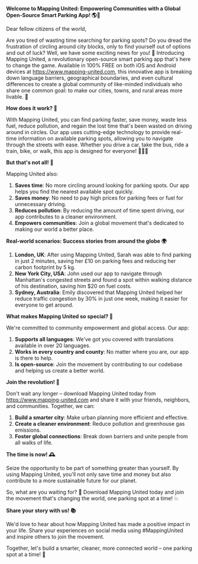 **Welcome to Mapping United: Empowering Communities with a Global Open-Source Smart Parking App! 🌎🚗**

Dear fellow citizens of the world,

Are you tired of wasting time searching for parking spots? Do you dread the frustration of circling around city blocks, only to find yourself out of options and out of luck? Well, we have some exciting news for you! 📣 Introducing Mapping United, a revolutionary open-source smart parking app that's here to change the game. Available in 100% FREE on both iOS and Android devices at https://www.mapping-united.com, this innovative app is breaking down language barriers, geographical boundaries, and even cultural differences to create a global community of like-minded individuals who share one common goal: to make our cities, towns, and rural areas more livable. 🌟

**How does it work? 🤔**

With Mapping United, you can find parking faster, save money, waste less fuel, reduce pollution, and regain the lost time that's been wasted on driving around in circles. Our app uses cutting-edge technology to provide real-time information on available parking spots, allowing you to navigate through the streets with ease. Whether you drive a car, take the bus, ride a train, bike, or walk, this app is designed for everyone! 🚴‍♂️🚌

**But that's not all! 🤩**

Mapping United also:

1. **Saves time**: No more circling around looking for parking spots. Our app helps you find the nearest available spot quickly.
2. **Saves money**: No need to pay high prices for parking fees or fuel for unnecessary driving.
3. **Reduces pollution**: By reducing the amount of time spent driving, our app contributes to a cleaner environment.
4. **Empowers communities**: Join a global movement that's dedicated to making our world a better place.

**Real-world scenarios: Success stories from around the globe 🌍**

1. **London, UK**: After using Mapping United, Sarah was able to find parking in just 2 minutes, saving her £10 on parking fees and reducing her carbon footprint by 5 kg.
2. **New York City, USA**: John used our app to navigate through Manhattan's congested streets and found a spot within walking distance of his destination, saving him $20 on fuel costs.
3. **Sydney, Australia**: Emily discovered that Mapping United helped her reduce traffic congestion by 30% in just one week, making it easier for everyone to get around.

**What makes Mapping United so special? 🤝**

We're committed to community empowerment and global access. Our app:

1. **Supports all languages**: We've got you covered with translations available in over 20 languages.
2. **Works in every country and county**: No matter where you are, our app is there to help.
3. **Is open-source**: Join the movement by contributing to our codebase and helping us create a better world.

**Join the revolution! 🌟**

Don't wait any longer – download Mapping United today from https://www.mapping-united.com and share it with your friends, neighbors, and communities. Together, we can:

1. **Build a smarter city**: Make urban planning more efficient and effective.
2. **Create a cleaner environment**: Reduce pollution and greenhouse gas emissions.
3. **Foster global connections**: Break down barriers and unite people from all walks of life.

**The time is now! 🕰️**

Seize the opportunity to be part of something greater than yourself. By using Mapping United, you'll not only save time and money but also contribute to a more sustainable future for our planet.

So, what are you waiting for? 🤔 Download Mapping United today and join the movement that's changing the world, one parking spot at a time! 💥

**Share your story with us! 📚**

We'd love to hear about how Mapping United has made a positive impact in your life. Share your experiences on social media using #MappingUnited and inspire others to join the movement.

Together, let's build a smarter, cleaner, more connected world – one parking spot at a time! 💖